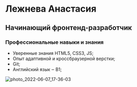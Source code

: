 # Лежнева Анастасия
## Начинающий фронтенд-разработчик
### Профессиональные навыки и знания
* Уверенные знания HTML5, CSS3, JS;
* Опыт адаптивной и кроссбраузерной верстки;
* Git;
* Английский язык ‒ B1;

![photo_2022-06-07_17-36-03](https://user-images.githubusercontent.com/94104725/172381189-512f91bd-e195-4fd3-9f89-28deb3d619af.jpg)
